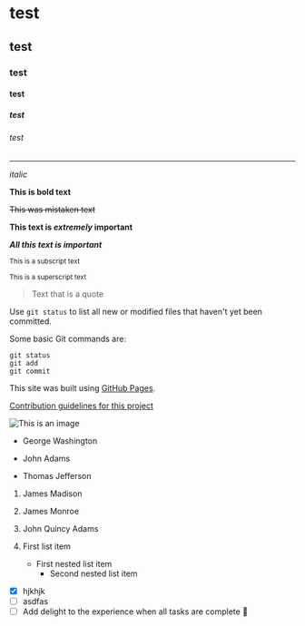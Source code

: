 # test
## test
### test
#### test
##### test
###### test

---

*italic*

**This is bold text**

~~This was mistaken text~~

**This text is _extremely_ important**

***All this text is important***

<sub>This is a subscript text</sub>

<sup>This is a superscript text</sup>

> Text that is a quote

Use `git status` to list all new or modified files that haven't yet been committed.

Some basic Git commands are:
```
git status
git add
git commit
```

This site was built using [GitHub Pages](https://pages.github.com/).

[Contribution guidelines for this project](LICENSE)

![This is an image](https://myoctocat.com/assets/images/base-octocat.svg)

- George Washington
* John Adams
+ Thomas Jefferson

1. James Madison
2. James Monroe
3. John Quincy Adams

1. First list item
   - First nested list item
     - Second nested list item
     
     
- [x] hjkhjk
- [ ] asdfas
- [ ] Add delight to the experience when all tasks are complete :tada:
<!-- This content will not appear in the rendered Markdown -->
